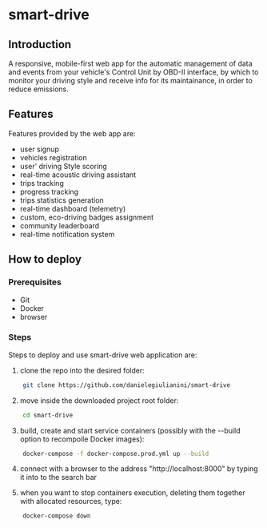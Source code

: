 # smart-drive

## Introduction

A responsive, mobile-first web app for the automatic management of data and events from your vehicle's Control Unit by OBD-II interface, by which to monitor your driving style and receive info for its maintainance, in order to reduce emissions.

## Features
Features provided by the web app are:

- user signup
- vehicles registration
- user' driving Style scoring
- real-time acoustic driving assistant 
- trips tracking
- progress tracking
- trips statistics generation
- real-time dashboard (telemetry)
- custom, eco-driving badges assignment
- community leaderboard
- real-time notification system

## How to deploy

### Prerequisites

- Git
- Docker
- browser

### Steps

Steps to deploy and use smart-drive web application are:

1. clone the repo into the desired folder:

```bash
    git clone https://github.com/danielegiulianini/smart-drive
```

2.	move inside the downloaded project root folder:
```bash
    cd smart-drive
```

3.	build, create and start service containers (possibly with the --build option to recompoile Docker images):
```bash
    docker-compose -f docker-compose.prod.yml up --build
```

4.	connect with a browser to the address "http://localhost:8000" by typing it into to the search bar

5.	when you want to stop containers execution, deleting them together with allocated resources, type:
```bash
    docker-compose down
```
